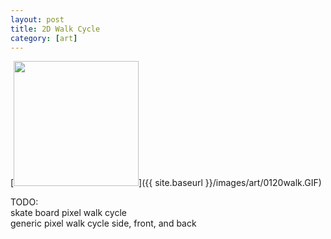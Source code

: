 ```yaml
---
layout: post
title: 2D Walk Cycle
category: [art]
---
```

[<img src="{{ site.baseurl }}/images/art/0120walk.GIF" style="width: 200px;"/>]({{ site.baseurl }}/images/art/0120walk.GIF)

<!--more-->


TODO:  
skate board pixel walk cycle  
generic pixel walk cycle side, front, and back

